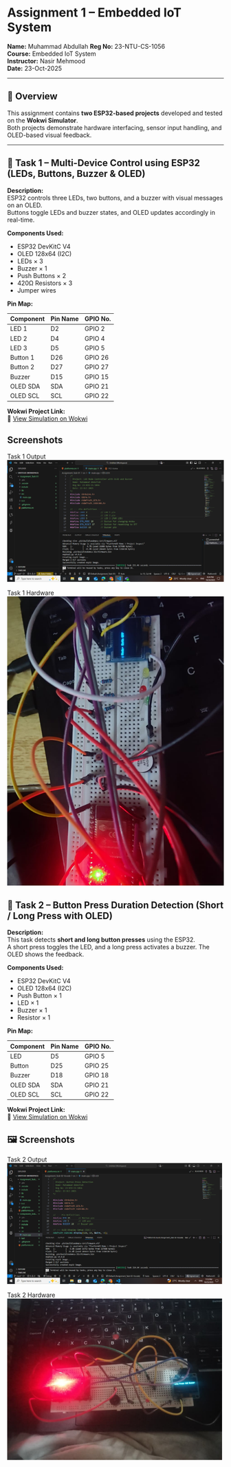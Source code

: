 # Assignment 1 – Embedded IoT System  
**Name:** Muhammad Abdullah
**Reg No:** 23-NTU-CS-1056  
**Course:** Embedded IoT System  
**Instructor:** Nasir Mehmood  
**Date:** 23-Oct-2025  

---

## 🧭 Overview
This assignment contains **two ESP32-based projects** developed and tested on the **Wokwi Simulator**.  
Both projects demonstrate hardware interfacing, sensor input handling, and OLED-based visual feedback.

---

## 🔹 Task 1 – Multi-Device Control using ESP32 (LEDs, Buttons, Buzzer & OLED)

**Description:**  
ESP32 controls three LEDs, two buttons, and a buzzer with visual messages on an OLED.  
Buttons toggle LEDs and buzzer states, and OLED updates accordingly in real-time.

**Components Used:**
- ESP32 DevKitC V4  
- OLED 128x64 (I2C)  
- LEDs × 3  
- Buzzer × 1  
- Push Buttons × 2  
- 420Ω Resistors × 3  
- Jumper wires  

**Pin Map:**

| Component | Pin Name | GPIO No. |
|------------|-----------|----------|
| LED 1 | D2 | GPIO 2 |
| LED 2 | D4 | GPIO 4 |
| LED 3 | D5 | GPIO 5 |
| Button 1 | D26 | GPIO 26 |
| Button 2 | D27 | GPIO 27 |
| Buzzer | D15 | GPIO 15 |
| OLED SDA | SDA | GPIO 21 |
| OLED SCL | SCL | GPIO 22 |

**Wokwi Project Link:**  
🔗 [View Simulation on Wokwi](https://wokwi.com/projects/445735049640047617)

## Screenshots

Task 1 Output
![Task 1 Output](Task%2001/Pictures/Task-01.png)

Task 1 Hardware
![Task 1 Hardware](Task%2001/Pictures/Task%201%20Hardware.jpeg)


## 🔹 Task 2 – Button Press Duration Detection (Short / Long Press with OLED)

**Description:**  
This task detects **short and long button presses** using the ESP32.  
A short press toggles the LED, and a long press activates a buzzer. The OLED shows the feedback.

**Components Used:**
- ESP32 DevKitC V4  
- OLED 128x64 (I2C)  
- Push Button × 1  
- LED × 1  
- Buzzer × 1  
- Resistor × 1  

**Pin Map:**

| Component | Pin Name | GPIO No. |
|------------|-----------|----------|
| LED | D5 | GPIO 5 |
| Button | D25 | GPIO 25 |
| Buzzer | D18 | GPIO 18 |
| OLED SDA | SDA | GPIO 21 |
| OLED SCL | SCL | GPIO 22 |

**Wokwi Project Link:**  
🔗 [View Simulation on Wokwi](https://wokwi.com/projects/445792788940889089)

## 🖼️ Screenshots

Task 2 Output
<img src="Task%2002/Pictures/Task-02.png" alt="Task 2 Output" width="500"/>

Task 2 Hardware
<img src="Task%2002/Pictures/Task%202%20Hardware.jpeg" alt="Task 2 Hardware" width="500"/>




